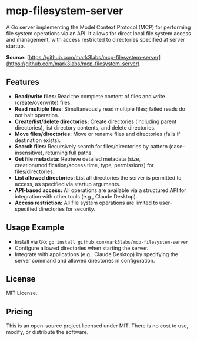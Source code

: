 # mcp-filesystem-server

A Go server implementing the Model Context Protocol (MCP) for performing file system operations via an API. It allows for direct local file system access and management, with access restricted to directories specified at server startup.

**Source:** [https://github.com/mark3labs/mcp-filesystem-server](https://github.com/mark3labs/mcp-filesystem-server)

## Features
- **Read/write files:** Read the complete content of files and write (create/overwrite) files.
- **Read multiple files:** Simultaneously read multiple files; failed reads do not halt operation.
- **Create/list/delete directories:** Create directories (including parent directories), list directory contents, and delete directories.
- **Move files/directories:** Move or rename files and directories (fails if destination exists).
- **Search files:** Recursively search for files/directories by pattern (case-insensitive), returning full paths.
- **Get file metadata:** Retrieve detailed metadata (size, creation/modification/access time, type, permissions) for files/directories.
- **List allowed directories:** List all directories the server is permitted to access, as specified via startup arguments.
- **API-based access:** All operations are available via a structured API for integration with other tools (e.g., Claude Desktop).
- **Access restriction:** All file system operations are limited to user-specified directories for security.

## Usage Example
- Install via Go: `go install github.com/mark3labs/mcp-filesystem-server`
- Configure allowed directories when starting the server.
- Integrate with applications (e.g., Claude Desktop) by specifying the server command and allowed directories in configuration.

## License
MIT License.

## Pricing
This is an open-source project licensed under MIT. There is no cost to use, modify, or distribute the software.